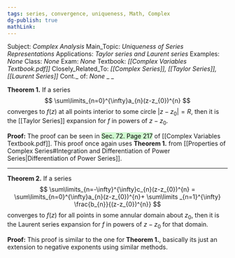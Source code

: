 ```yaml
---
tags: series, convergence, uniqueness, Math, Complex
dg-publish: true
mathLink: 
---
```

Subject: _Complex Analysis_
Main\_Topic: _Uniqueness of Series Representations_
Applications: _Taylor series and Laurent series_
Examples: _None_
Class: _None_
Exam: _None_
Textbook: _[[Complex Variables Textbook.pdf]]_
Closely\_Related\_To: _[[Complex Series]], [[Taylor Series]],[[Laurent Series]]_
Cont.\_ of: _None_ 
_
_

**Theorem 1.**  If a series
$$
\sum\limits_{n=0}^{\infty}a_{n}(z-z_{0})^{n}
$$
converges to $f(z)$ at all points interior to some circle $|z-z_{0}|=R$, then it is the [[Taylor Series]] expansion for $f$ in powers of $z-z_{0}$. 

**Proof:**  The proof can be seen in <mark style="background: #BBFABBA6;">Sec. 72. Page 217</mark> of [[Complex Variables Textbook.pdf]]. This proof once again uses **Theorem 1.** from [[Properties of Complex Series#Integration and Differentiation of Power Series|Differentiation of Power Series]]. 

---

**Theorem 2.**  If a series 
$$
\sum\limits_{n=-\infty}^{\infty}c_{n}(z-z_{0})^{n} = \sum\limits_{n=0}^{\infty}a_{n}(z-z_{0})^{n}+ \sum\limits _{n=1}^{\infty} \frac{b_{n}}{(z-z_{0})^{n}}
$$
converges to $f(z)$ for all points in some annular domain about $z_{0}$, then it is the Laurent series expansion for $f$ in powers of $z-z_{0}$ for that domain. 

**Proof:**  This proof is similar to the one for **Theorem 1.**, basically its just an extension to negative exponents using similar methods. 